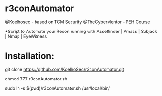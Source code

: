 # r3conAutomator
  
  @Koelhosec - based on TCM Security @TheCyberMentor - PEH Course
  

*Script to Automate your Recon running with Assetfinder | Amass | Subjack | Nmap | EyeWitness


# Installation:
git clone https://github.com/KoelhoSec/r3conAutomator.git

chmod 777 r3conAutomator.sh

sudo ln -s $(pwd)/r3conAutomator.sh /usr/local/bin/
